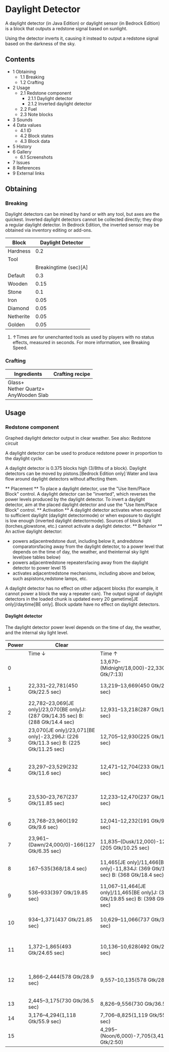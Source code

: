 # Daylight Detector
A daylight detector (in Java Edition) or daylight sensor (in Bedrock Edition) is a block that outputs a redstone signal based on sunlight.

Using the detector inverts it, causing it instead to output a redstone signal based on the darkness of the sky.

## Contents
- 1 Obtaining
	- 1.1 Breaking
	- 1.2 Crafting
- 2 Usage
	- 2.1 Redstone component
		- 2.1.1 Daylight detector
		- 2.1.2 Inverted daylight detector
	- 2.2 Fuel
	- 2.3 Note blocks
- 3 Sounds
- 4 Data values
	- 4.1 ID
	- 4.2 Block states
	- 4.3 Block data
- 5 History
- 6 Gallery
	- 6.1 Screenshots
- 7 Issues
- 8 References
- 9 External links

## Obtaining
### Breaking
Daylight detectors can be mined by hand or with any tool, but axes are the quickest. Inverted daylight detectors cannot be collected directly; they drop a regular daylight detector. In Bedrock Edition, the inverted sensor may be obtained via inventory editing or add-ons.

| Block     | Daylight Detector     |
|-----------|-----------------------|
| Hardness  | 0.2                   |
| Tool      |                       |
|           | Breakingtime (sec)[A] |
| Default   | 0.3                   |
| Wooden    | 0.15                  |
| Stone     | 0.1                   |
| Iron      | 0.05                  |
| Diamond   | 0.05                  |
| Netherite | 0.05                  |
| Golden    | 0.05                  |

1. ↑Times are for unenchanted tools as used by players with no status effects, measured in seconds. For more information, see Breaking Speed.

### Crafting
| Ingredients                                  | Crafting recipe |
|----------------------------------------------|-----------------|
| Glass+<br/>Nether Quartz+<br/>AnyWooden Slab |                 |

## Usage
### Redstone component
Graphed daylight detector output in clear weather.
See also: Redstone circuit

A daylight detector can be used to produce redstone power in proportion to the daylight cycle.

A daylight detector is 0.375 blocks high (3/8ths of a block). Daylight detectors can be moved by pistons.‌[Bedrock Edition  only] Water and lava flow around daylight detectors without affecting them. 

** Placement **
To place a daylight detector, use the "Use Item/Place Block" control.
A daylight detector can be "inverted", which reverses the power levels produced by the daylight detector. To invert a daylight detector, aim at the placed daylight detector and use the "Use Item/Place Block" control.
** Activation **
A daylight detector activates when exposed to sufficient daylight (daylight detectormode) or when exposure to daylight is low enough (inverted daylight detectormode).
Sources of block light (torches,glowstone, etc.) cannot activate a daylight detector.
** Behavior **
An active daylight detector:
- powers adjacentredstone dust, including below it, andredstone comparatorsfacing away from the daylight detector, to a power level that depends on the time of day, the weather, and theinternal sky light level(see tables below)
- powers adjacentredstone repeatersfacing away from the daylight detector to power level 15
- activates adjacentredstone mechanisms, including above and below, such aspistons,redstone lamps, etc.

A daylight detector has no effect on other adjacent blocks (for example, it cannot power a block the way a repeater can).
The output signal of daylight detectors in the loaded chunk is updated every 20 gametime‌[JE  only]/daytime‌[BE  only]. Block update have no effect on daylight detectors.
#### Daylight detector
The daylight detector power level depends on the time of day, the weather, and the internal sky light level.

| Power | Clear                                                                                  |                                                                                        | Rain or snowfall                                                                    |                                                                                              | Thunder                                   |                                                                                                       |
|-------|----------------------------------------------------------------------------------------|----------------------------------------------------------------------------------------|-------------------------------------------------------------------------------------|----------------------------------------------------------------------------------------------|-------------------------------------------|-------------------------------------------------------------------------------------------------------|
|       | Time ↓                                                                                 | Time ↑                                                                                 | Time ↓                                                                              | Time ↑                                                                                       | Time ↓                                    | Time ↑                                                                                                |
| 0     |                                                                                        | 13,670–(Midnight/18,000)-22,330(8,660 Gtk/7:13)                                        |                                                                                     | 13,670-(Midnight/18,000)–22,330(8,660 Gtk/7:13)                                              |                                           | 13,670-(Midnight/18,000)–22,330(8,660 Gtk/7:13)                                                       |
| 1     | 22,331–22,781(450 Gtk/22.5 sec)                                                        | 13,219–13,669(450 Gtk/22.5 sec)                                                        | 22,331–22,798(467 Gtk/23.35 sec)                                                    | 13,203–13,669(466 Gtk/23.3 sec)                                                              | 22,331–22,943(612 Gtk/30.6 sec)           | 13,058–13,669(611 Gtk/30.55 sec)                                                                      |
| 2     | 22,782–23,069‌[JE  only]/23,070‌[BE  only]J: (287 Gtk/14.35 sec) B: (288 Gtk/14.4 sec) | 12,931–13,218(287 Gtk/14.35 sec)                                                       | 22,799–23,231(432 Gtk/21.6 sec)                                                     | 12,769‌[JE  only]/12,770‌[BE  only]-13,202J: (433 Gtk/21.65 sec) B: (432 Gtk/21.6 sec)       | 22,944–23,352(408 Gtk/20.4 sec)           | 12,648–13,057(409 Gtk/20.45 sec)                                                                      |
| 3     | 23,070‌[JE  only]/23,071‌[BE  only]-23,296J: (226 Gtk/11.3 sec) B: (225 Gtk/11.25 sec) | 12,705–12,930(225 Gtk/11.25 sec)                                                       | 23,232–23,504(272 Gtk/13.6 sec)                                                     | 12,497–12,768‌[JE  only]/12,769‌[BE  only]J: (271 Gtk/13.55 sec) B: (272 Gtk/13.6 sec)       | 23,353–23,700(347 Gtk/17.35 sec)          | 12,300–12,647(347 Gtk/17.35 sec)                                                                      |
| 4     | 23,297–23,529(232 Gtk/11.6 sec)                                                        | 12,471–12,704(233 Gtk/11.65 sec)                                                       | 23,505–23,745(240 Gtk/12 sec)                                                       | 12,256–12,496(240 Gtk/12 sec)                                                                | 23,701-(Dawn/24,000/0)–59(240 Gtk/12 sec) | 11,941‌[JE  only]/11,942‌[BE  only]-(Dusk/12,000)-12,299J: (358 Gtk/17.9 sec)  B: (357 Gtk/17.85 sec) |
| 5     | 23,530–23,767(237 Gtk/11.85 sec)                                                       | 12,233–12,470(237 Gtk/11.85 sec)                                                       | 23,746–23,991(245 Gtk/12.25 sec)                                                    | 12,010–12,255(245 Gtk/12.25 sec)                                                             | 60–441(381 Gtk/19.05 sec)                 | 11,560–11,940‌[JE  only]/11,941‌[BE  only]J:(380 Gtk/19 sec) B: (381 Gtk/19.05 sec)                   |
| 6     | 23,768–23,960(192 Gtk/9.6 sec)                                                         | 12,041–12,232(191 Gtk/9.55 sec)                                                        | 23,992–(Dawn/24,000/0)-394(386 Gtk/19.3 sec)                                        | 11,607–(Dusk/12,000)-12,009(402 Gtk/20.1 sec)                                                | 442–1,039(597 Gtk/29.85 sec)              | 10,962–11,559(597 Gtk/29.85 sec)                                                                      |
| 7     | 23,961–(Dawn/24,000/0)-166(127 Gtk/6.35 sec)                                           | 11,835–(Dusk/12,000)-12,040 (205 Gtk/10.25 sec)                                        | 395–882(487 Gtk/24.35 sec)                                                          | 11,119–11,606(487 Gtk/24.35 sec)                                                             | 1,040–1,735(695 Gtk/34.75 sec)            | 10,266–10,961(695 Gtk/34.75 sec)                                                                      |
| 8     | 167–535(368/18.4 sec)                                                                  | 11,465‌[JE  only]/11,466‌[BE  only]-11,834J: (369 Gtk/18.45 sec) B: (368 Gtk/18.4 sec) | 883–1,429‌[JE  only]/1,430‌[BE  only]J: (546 Gtk/27.3 sec) B: (547 Gtk/27.35 sec)   | 10,571–11,118(547 Gtk/27.35 sec)                                                             | 1,736–2,608(872 Gtk/43.6 sec)             | 9,392–10,265(873 Gtk/43.65 sec)                                                                       |
| 9     | 536–933(397 Gtk/19.85 sec)                                                             | 11,067–11,464‌[JE  only]/11,465‌[BE  only]J: (397 Gtk/19.85 sec) B: (398 Gtk/19.9 sec) | 1,430‌[JE  only]/1,431‌[BE  only]-2,069J: (639 Gtk/31.95 sec) B: (638 Gtk/31.6 sec) | 9,931–10,570(639 Gtk/31.95 sec)                                                              | 2,609–3,942(1,333 Gtk/1:06.65 sec)        | 8,059–9,391(1,332 Gtk/1:06.6 sec)                                                                     |
| 10    | 934–1,371(437 Gtk/21.85 sec)                                                           | 10,629–11,066(737 Gtk/36.85 sec)                                                       | 2,070–2,875(805 Gtk/40.25 sec)                                                      | 9,125‌[JE  only]/9,126‌[BE  only]-9,930J: (805 Gtk/40.25 sec) B: (804 Gtk/40.2 sec)          |                                           | 3,943–(Noon/6,000)-8,058(4115 Gtk/3:25)                                                               |
| 11    | 1,372–1,865(493 Gtk/24.65 sec)                                                         | 10,136–10,628(492 Gtk/24.6 sec)                                                        | 2,876–4,108(1,232 Gtk/1:01.6)                                                       | 7,892–9,124‌[JE  only]/7,893–9,125‌[BE  only]J: (1,232 Gtk/1:01.6) B: (1,232 Gtk/1:01.6)     | N/A                                       | N/A                                                                                                   |
| 12    | 1,866–2,444(578 Gtk/28.9 sec)                                                          | 9,557–10,135(578 Gtk/28.9 sec)                                                         |                                                                                     | 4,109–(Noon/6,000)-7,891‌[JE  only]/7,892‌[BE  only]J:(3,410 Gtk/2:50) B: (3,783 Gtk/3:9.15) | N/A                                       | N/A                                                                                                   |
| 13    | 2,445–3,175(730 Gtk/36.5 sec)                                                          | 8,826–9,556(730 Gtk/36.5 sec)                                                          | N/A                                                                                 | N/A                                                                                          | N/A                                       | N/A                                                                                                   |
| 14    | 3,176–4,294(1,118 Gtk/55.9 sec)                                                        | 7,706–8,825(1,119 Gtk/55.95 sec)                                                       | N/A                                                                                 | N/A                                                                                          | N/A                                       | N/A                                                                                                   |
| 15    |                                                                                        | 4,295–(Noon/6,000)-7,705(3,410 Gtk/2:50)                                               | N/A                                                                                 | N/A                                                                                          | N/A                                       | N/A                                                                                                   |

